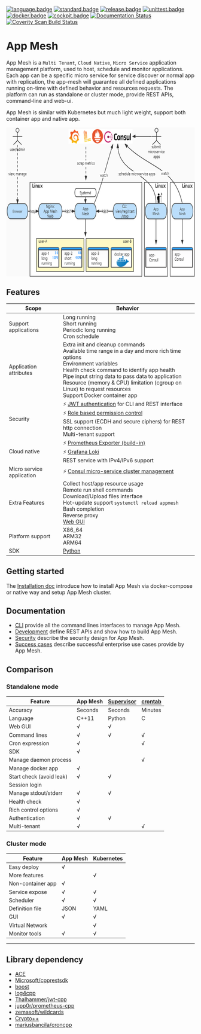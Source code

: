 ﻿[![language.badge]][language.url] [![standard.badge]][standard.url] [![release.badge]][release.url] [![unittest.badge]][unittest.url] [![docker.badge]][docker.url] [![cockpit.badge]][cockpit.url]
[![Documentation Status](https://readthedocs.org/projects/app-mesh/badge/?version=latest)](https://app-mesh.readthedocs.io/en/latest/?badge=latest)
<a href="https://scan.coverity.com/projects/laoshanxi-app-mesh">
  <img alt="Coverity Scan Build Status"
       src="https://img.shields.io/coverity/scan/21528.svg"/>
</a>

# App Mesh

App Mesh is a `Multi Tenant`, `Cloud Native`, `Micro Service` application management platform, used to host, schedule and monitor applications. Each app can be a specific micro service for service discover or normal app with replication, the app-mesh will guarantee all defined applications running on-time with defined behavior and resources requests. The platform can run as standalone or cluster mode, provide REST APIs, command-line and web-ui.

App Mesh is similar with Kubernetes but much light weight, support both container app and native app.

<div align=center><img src="https://github.com/laoshanxi/app-mesh/raw/main/docs/source/diagram.png" width=600 height=400 align=center /></div>

## Features
Scope  | Behavior
---|---
Support applications | Long running <br> Short running <br> Periodic long running <br> Cron schedule
Application attributes | Extra init and cleanup commands <br> Available time range in a day and more rich time options <br> Environment variables <br> Health check command to identify app health <br> Pipe input string data to pass data to application <br> Resource (memory & CPU) limitation (cgroup on Linux) to request resources <br> Support Docker container app
Security |  ⚡️ [JWT authentication](https://github.com/laoshanxi/app-mesh/blob/main/docs/source/JWT_DESC.md) for CLI and REST interface <br> ⚡️ [Role based permission control](https://github.com/laoshanxi/app-mesh/blob/main/docs/source/USER_ROLE_DESC.md) <br> SSL support (ECDH and secure ciphers) for REST http connection <br> Multi-tenant support 
Cloud native | ⚡️ [Prometheus Exporter (build-in)](https://github.com/laoshanxi/app-mesh/blob/main/docs/source/PROMETHEUS.md) <br> ⚡️ [Grafana Loki](https://github.com/laoshanxi/app-mesh/blob/main/docs/source/Loki.md) <br> REST service with IPv4/IPv6 support 
Micro service application | ⚡️ [Consul micro-service cluster management](https://github.com/laoshanxi/app-mesh/blob/main/docs/source/CONSUL.md) 
Extra Features | Collect host/app resource usage <br> Remote run shell commands <br> Download/Upload files interface <br> Hot-update support `systemctl reload appmesh` <br> Bash completion <br> Reverse proxy <br> [Web GUI](https://github.com/laoshanxi/app-mesh-ui)
Platform support | X86_64 <br> ARM32 <br> ARM64
SDK | [Python](https://github.com/laoshanxi/app-mesh/blob/main/src/sdk/python/appmesh_client.py)

## Getting started
The [Installation doc](https://github.com/laoshanxi/app-mesh/blob/main/docs/source/Install.md) introduce how
to install App Mesh via docker-compose or native way and setup App Mesh cluster.

## Documentation
- [CLI](https://github.com/laoshanxi/app-mesh/blob/main/docs/source/CLI.md) provide all the command lines interfaces to manage App Mesh.
- [Development](https://github.com/laoshanxi/app-mesh/blob/main/docs/source/Development.md) define REST APIs and show how to build App Mesh.
- [Security](https://github.com/laoshanxi/app-mesh/blob/main/docs/source/Security.md) describe the security design for App Mesh.
- [Success cases](https://github.com/laoshanxi/app-mesh/wiki) describe successful enterprise use cases provide by App Mesh.

## Comparison

### Standalone mode
| Feature                  | App Mesh | [Supervisor](http://supervisord.org/) | [crontab](https://crontab.guru/) |
| ------------------------ | -------- | ---------- | ------- |
| Accuracy                 | Seconds  | Seconds    | Minutes |
| Language                 | C++11    | Python     | C       |
| Web GUI                  | √        | √          |         |
| Command lines            | √        | √          | √       |
| Cron expression          | √        |            | √       |
| SDK                      | √        |            |         |
| Manage daemon process    |          |            | √       |
| Manage docker app        | √        |            |         |
| Start check (avoid leak) | √        | √          |         |
| Session login            |          |            |         |
| Manage stdout/stderr     | √        | √          |         |
| Health check             | √        |            |         |
| Rich control options     | √        |            |         |
| Authentication           | √        | √          |         |
| Multi-tenant             | √        |            | √       |


### Cluster mode
| Feature           | App Mesh | Kubernetes |
| ----------------- | -------- | ---------- |
| Easy deploy       | √        |            |
| More features     |          | √          |
| Non-container app | √        |            |
| Service expose    | √        | √          |
| Scheduler         | √        | √          |
| Definition file   | JSON     | YAML       |
| GUI               | √        | √          |
| Virtual Network   |          | √          |
| Monitor tools     | √        | √          |

---

## Library dependency
- [ACE](https://github.com/DOCGroup/ACE_TAO)
- [Microsoft/cpprestsdk](https://github.com/Microsoft/cpprestsdk)
- [boost](https://github.com/boostorg/boost)
- [log4cpp](http://log4cpp.sourceforge.net)
- [Thalhammer/jwt-cpp](https://thalhammer.it/projects/jwt_cpp)
- [jupp0r/prometheus-cpp](https://github.com/jupp0r/prometheus-cpp)
- [zemasoft/wildcards](https://github.com/zemasoft/wildcards)
- [Crypto++](https://www.cryptopp.com)
- [mariusbancila/croncpp](https://github.com/mariusbancila/croncpp)

[language.url]:   https://isocpp.org/
[language.badge]: https://img.shields.io/badge/language-C++-blue.svg
[standard.url]:   https://en.wikipedia.org/wiki/C%2B%2B#Standardization
[standard.badge]: https://img.shields.io/badge/C%2B%2B-11%2F14%2F17-blue.svg
[release.url]:    https://github.com/laoshanxi/app-mesh/releases
[release.badge]:  https://img.shields.io/github/v/release/laoshanxi/app-mesh.svg
[docker.url]:     https://hub.docker.com/repository/docker/laoshanxi/appmesh
[docker.badge]:   https://img.shields.io/docker/pulls/laoshanxi/appmesh.svg
[cockpit.url]:    https://github.com/laoshanxi/app-mesh-ui
[cockpit.badge]:  https://img.shields.io/badge/Cockpit-app--mesh--ui-blue?logo=appveyor
[unittest.url]:   https://github.com/catchorg/Catch2
[unittest.badge]: https://img.shields.io/badge/UnitTest-Catch2-blue?logo=appveyor

